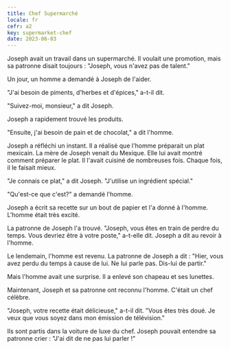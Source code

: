 ```yaml
---
title: Chef Supermarché
locale: fr
cefr: a2
key: supermarket-chef
date: 2023-06-03
---
```


Joseph avait un travail dans un supermarché. Il voulait une promotion, mais sa patronne disait toujours : "Joseph, vous n'avez pas de talent."

Un jour, un homme a demandé à Joseph de l'aider.

"J'ai besoin de piments, d'herbes et d'épices," a-t-il dit.

"Suivez-moi, monsieur," a dit Joseph.

Joseph a rapidement trouvé les produits.

"Ensuite, j'ai besoin de pain et de chocolat," a dit l'homme.

Joseph a réfléchi un instant. Il a réalisé que l'homme préparait un plat mexicain. La mère de Joseph venait du Mexique. Elle lui avait montré comment préparer le plat. Il l'avait cuisiné de nombreuses fois. Chaque fois, il le faisait mieux.

"Je connais ce plat," a dit Joseph. "J'utilise un ingrédient spécial."

"Qu'est-ce que c'est?" a demandé l'homme.

Joseph a écrit sa recette sur un bout de papier et l'a donné à l'homme. L'homme était très excité.

La patronne de Joseph l'a trouvé. "Joseph, vous êtes en train de perdre du temps. Vous devriez être à votre poste," a-t-elle dit. Joseph a dit au revoir à l'homme.

Le lendemain, l'homme est revenu. La patronne de Joseph a dit : "Hier, vous avez perdu du temps à cause de lui. Ne lui parle pas. Dis-lui de partir."

Mais l'homme avait une surprise. Il a enlevé son chapeau et ses lunettes.

Maintenant, Joseph et sa patronne ont reconnu l'homme. C'était un chef célèbre.

"Joseph, votre recette était délicieuse," a-t-il dit. "Vous êtes très doué. Je veux que vous soyez dans mon émission de télévision."

Ils sont partis dans la voiture de luxe du chef. Joseph pouvait entendre sa patronne crier : "J'ai dit de ne pas lui parler !"